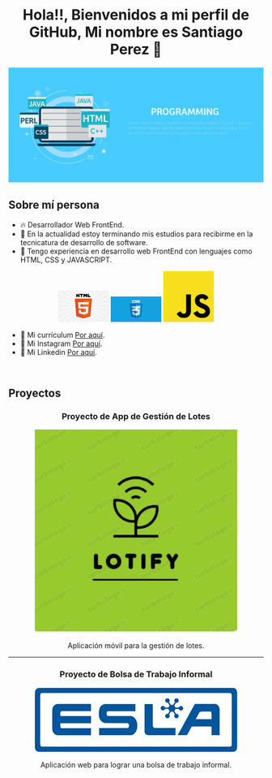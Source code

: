<div align="center">
<h1 align="center">Hola!!,  Bienvenidos a mi perfil de GitHub, Mi nombre es Santiago Perez 👋</h1>
</div>

<img src="./programming-code-on-laptop-banner-vector-flat-illustration.jpg" alt="Banner">



## Sobre mí persona

- 🔥 Desarrollador Web FrontEnd.
- 🚀 En la actualidad estoy terminando mis estudios para recibirme en la tecnicatura de desarrollo de software.
- 🚀 Tengo experiencia en desarrollo web FrontEnd con lenguajes como HTML, CSS y JAVASCRIPT.
<div align="center">
<img src="./html.webp" width="100"  alt="App de Bolsa de Trabajo Informal ">
<img src="./css.png" width="100"  alt="App de Bolsa de Trabajo Informal ">
<img src="./js.png" width="100"  alt="App de Bolsa de Trabajo Informal ">
</div>

- 🚀 Mi currículum [Por aquí](https://drive.google.com/file/d/11p2pGKTjphtzO26lYhp0pmE33vN5tLq0/view?usp=sharing).<br>
- 🚀 Mi Instagram [Por aquí](https://www.instagram.com/santiperez_04?igsh=MXFrNThzdHFrMWU5aw==).
- 🚀 Mi Linkedin [Por aquí](www.linkedin.com/in/santiago-pérez-098020325).

<br>

## Proyectos
<td width="50%">
<h3 align="center">Proyecto de App de Gestión de Lotes</h3>
<div align="center">
<img src="ejemplo1.jpg" width="400" alt="App de Gestión de Lotes">
<p>Aplicación móvil para la gestión de lotes.</p>
</div>
</td>
<hr>
<td width="50%">
<h3 align="center">Proyecto de Bolsa de Trabajo Informal</h3>
<div align="center">                                       
<img src="ejemplo2.jpg" width="400" alt="App de Bolsa de Trabajo Informal ">
<br>
<p>Aplicación web para lograr una bolsa de trabajo informal.</p>
</div>                                                             
</td>
<br>
